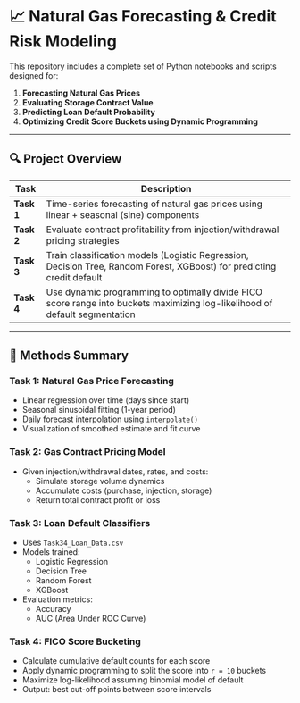 # 📈 Natural Gas Forecasting & Credit Risk Modeling

This repository includes a complete set of Python notebooks and scripts designed for:

1. **Forecasting Natural Gas Prices**
2. **Evaluating Storage Contract Value**
3. **Predicting Loan Default Probability**
4. **Optimizing Credit Score Buckets using Dynamic Programming**

---

## 🔍 Project Overview

| Task | Description |
|------|-------------|
| **Task 1** | Time-series forecasting of natural gas prices using linear + seasonal (sine) components |
| **Task 2** | Evaluate contract profitability from injection/withdrawal pricing strategies |
| **Task 3** | Train classification models (Logistic Regression, Decision Tree, Random Forest, XGBoost) for predicting credit default |
| **Task 4** | Use dynamic programming to optimally divide FICO score range into buckets maximizing log-likelihood of default segmentation |

---

## 🧠 Methods Summary

### Task 1: Natural Gas Price Forecasting
- Linear regression over time (days since start)
- Seasonal sinusoidal fitting (1-year period)
- Daily forecast interpolation using `interpolate()`
- Visualization of smoothed estimate and fit curve

### Task 2: Gas Contract Pricing Model
- Given injection/withdrawal dates, rates, and costs:
  - Simulate storage volume dynamics
  - Accumulate costs (purchase, injection, storage)
  - Return total contract profit or loss

### Task 3: Loan Default Classifiers
- Uses `Task34_Loan_Data.csv`
- Models trained:  
  - Logistic Regression  
  - Decision Tree  
  - Random Forest  
  - XGBoost
- Evaluation metrics:
  - Accuracy
  - AUC (Area Under ROC Curve)

### Task 4: FICO Score Bucketing
- Calculate cumulative default counts for each score
- Apply dynamic programming to split the score into `r = 10` buckets
- Maximize log-likelihood assuming binomial model of default
- Output: best cut-off points between score intervals
